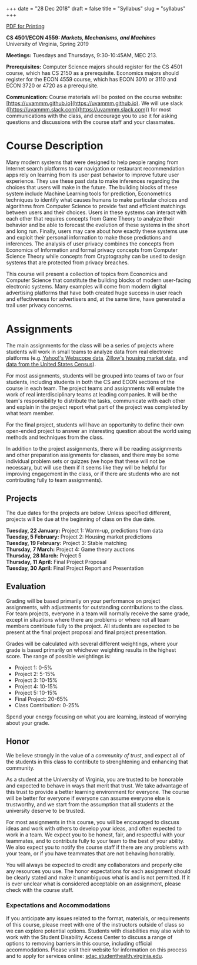+++
date = "28 Dec 2018"
draft = false
title = "Syllabus"
slug = "syllabus"
+++

<div class="printing"><a href="/docs/syllabus.pdf">PDF for Printing</a></div>

**CS 4501/ECON 4559: _Markets, Mechanisms, and Machines_**  
University of Virginia, Spring 2019

**Meetings:** Tuesdays and Thursdays, 9:30-10:45AM, MEC 213.

**Prerequisites:** Computer Science majors should register for the CS
4501 course, which has CS 2150 as a prerequisite. Economics majors
should register for the ECON 4559 course, which has ECON 3010 or 3110
and ECON 3720 or 4720 as a prerequisite.

**Communication:** Course materials will be posted on the course
  website: [https://uvammm.github.io](https://uvammm.github.io). We
  will use slack
  ([https://uvammm.slack.com](https://uvammm.slack.com)) for most
  communications with the class, and encourage you to use it for
  asking questions and discussions with the course staff and your
  classmates.


# Course Description

Many modern systems that were designed to help people ranging from
Internet search platforms to car navigation or restaurant recommendation
apps rely on learning from its user past behavior to improve future user
experience. They use these past data to make inferences regarding the
choices that users will make in the future. The building blocks of these
system include Machine Learning tools for prediction, Econometrics
techniques to identify what causes humans to make particular choices and
algorithms from Computer Science to provide fast and efficient matchings
between users and their choices. Users in these systems can interact
with each other that requires concepts from Game Theory to analyze their
behavior and be able to forecast the evolution of these systems in the
short and long run. Finally, users may care about how exactly these
systems use and exploit their personal information to make those
predictions and inferences. The analysis of user privacy combines the
concepts from Economics of Information and formal privacy concepts from
Computer Science Theory while concepts from Cryptography can be used to
design systems that are protected from privacy breaches.

This course will present a collection of topics from Economics and
Computer Science that constitute the building blocks of modern
user-facing electronic systems. Many examples will come from modern
digital advertising platforms that have both created huge success in
user reach and effectiveness for advertisers and, at the same time, have
generated a trail user privacy concerns.   


# Assignments

The main assignments for the class will be a series of projects where
students will work in small teams to analyze data from real electronic
platforms (e.g.,<a
href="https://webscope.sandbox.yahoo.com/">Yahoo!'s Webscope
data</a>, <a href="https://www.zillow.com/research/data/">Zillow's housing market data</a>, and <a href="https://www.census.gov/data.html">data from the United States Census</a>).

For most assignments, students will be grouped into teams of two or
four students, including students in both the CS and ECON sections of
the course in each team. The project teams and assignments will
emulate the work of real interdisciplinary teams at leading
companies. It will be the team's responsibility to distribute the
tasks, communicate with each other and explain in the project report
what part of the project was completed by what team member.

For the final project, students will have an opportunity to define
their own open-ended project to answer an interesting question about
the world using methods and techniques from the class.

In addition to the project assignments, there will be reading
assignments and other preparation assignments for classes, and there
may be some individual problem sets or quizzes (we hope that these
will not be necessary, but will use them if it seems like they will be
helpful for improving engagement in the class, or if there are
students who are not contributing fully to team assignments).

## Projects

The due dates for the projects are below.  Unless specified different,
projects will be due at the beginning of class on the due date.

**Tuesday, 22 January:** Project 1: Warm-up, predictions from data  
**Tuesday, 5 February:** Project 2: Housing market predictions  
**Tuesday, 19 February:** Project 3: Stable matching  
**Thursday, 7 March:** Project 4: Game theory auctions  
**Thursday, 28 March:** Project 5  
**Thursday, 11 April:** Final Project Proposal  
**Tuesday, 30 April:** Final Project Report and Presentation

## Evaluation

Grading will be based primarily on your performance on project
assignments, with adjustments for outstanding contributions to the
class.  For team projects, everyone in a team will normally receive
the same grade, except in situations where there are problems or where
not all team members contribute fully to the project. All students are 
expected to be present at the final project proposal and final project presentation.
 
Grades will be calculated with several different weightings, where
your grade is based primarily on whichever weighting results in the
highest score. The range of possible weightings is:

- Project 1: 0-5%
- Project 2: 5-15%
- Project 3: 10-15%
- Project 4: 10-15%
- Project 5: 10-15%
- Final Project: 20-65%
- Class Contribution: 0-25% 

Spend your energy focusing on what you are learning, instead of
worrying about your grade.

## Honor

We believe strongly in the value of a _community of trust_, and expect
all of the students in this class to contribute to strenghtening and
enhancing that community.  

As a student at the University of Virginia, you are trusted to be
honorable and expected to behave in ways that merit that trust. We
take advantage of this trust to provide a better learning environment
for everyone.  The course will be better for everyone if everyone can
assume everyone else is trustworthy, and we start from the assumption
that all students at the university deserve to be trusted.

For most assignments in this course, you will be encouraged to discuss
ideas and work with others to develop your ideas, and often expected
to work in a team.  We expect you to be honest, fair, and respectful
with your teammates, and to contribute fully to your team to the best
of your ability.  We also expect you to notify the course staff if
there are any problems with your team, or if you have teammates that
are not behaving honorably.

You will always be expected to credit any collaborators and properly
cite any resources you use. The honor expectations for each assignment
should be clearly stated and make it unambiguous what is and is not
permitted. If it is ever unclear what is considered acceptable on an
assignment, please check with the course staff.

### Expectations and Accommodations

If you anticipate any issues related to the format, materials, or
requirements of this course, please meet with one of the instructors
outside of class so we can explore potential options. Students with
disabilities may also wish to work with the Student Disability Access
Center to discuss a range of options to removing barriers in this
course, including official accommodations. Please visit their website
for information on this process and to apply for services online:
[sdac.studenthealth.virginia.edu](sdac.studenthealth.virginia.edu). 







